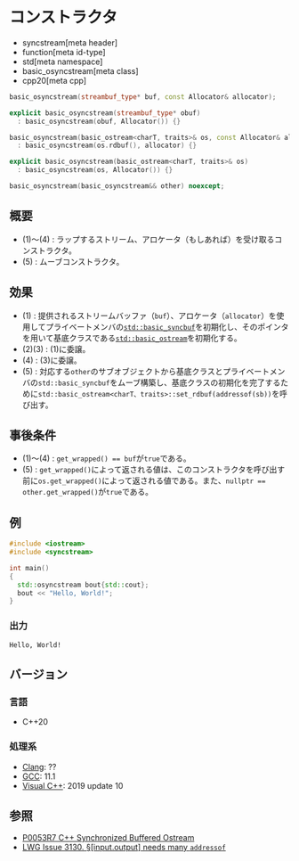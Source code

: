 # コンストラクタ
* syncstream[meta header]
* function[meta id-type]
* std[meta namespace]
* basic_osyncstream[meta class]
* cpp20[meta cpp]

```cpp
basic_osyncstream(streambuf_type* buf, const Allocator& allocator);              // (1)

explicit basic_osyncstream(streambuf_type* obuf)
  : basic_osyncstream(obuf, Allocator()) {}                                      // (2)

basic_osyncstream(basic_ostream<charT, traits>& os, const Allocator& allocator)
  : basic_osyncstream(os.rdbuf(), allocator) {}                                  // (3)

explicit basic_osyncstream(basic_ostream<charT, traits>& os)
  : basic_osyncstream(os, Allocator()) {}                                        // (4)

basic_osyncstream(basic_osyncstream&& other) noexcept;                           // (5)
```

## 概要
- (1)〜(4) : ラップするストリーム、アロケータ（もしあれば）を受け取るコンストラクタ。
- (5) : ムーブコンストラクタ。


## 効果
- (1) : 提供されるストリームバッファ（`buf`）、アロケータ（`allocator`）を使用してプライベートメンバの[`std::basic_syncbuf`](../basic_syncbuf.md)を初期化し、そのポインタを用いて基底クラスである[`std::basic_ostream`](../../ostream/basic_ostream.md)を初期化する。
- (2)(3) : (1)に委譲。
- (4) : (3)に委譲。
- (5) : 対応する`other`のサブオブジェクトから基底クラスとプライベートメンバの`std::basic_syncbuf`をムーブ構築し、基底クラスの初期化を完了するために`std::basic_ostream<charT、traits>::set_rdbuf(addressof(sb))`を呼び出す。


## 事後条件
- (1)〜(4) : `get_wrapped() == buf`が`true`である。
- (5) : `get_wrapped()`によって返される値は、このコンストラクタを呼び出す前に`os.get_wrapped()`によって返される値である。また、`nullptr == other.get_wrapped()`が`true`である。


## 例
```cpp example
#include <iostream>
#include <syncstream>

int main()
{
  std::osyncstream bout{std::cout};
  bout << "Hello, World!";
}
```

### 出力
```
Hello, World!
```


## バージョン
### 言語
- C++20

### 処理系
- [Clang](/implementation.md#clang): ??
- [GCC](/implementation.md#gcc): 11.1
- [Visual C++](/implementation.md#visual_cpp): 2019 update 10


## 参照
- [P0053R7 C++ Synchronized Buffered Ostream](http://www.open-std.org/jtc1/sc22/wg21/docs/papers/2017/p0053r7.pdf)
- [LWG Issue 3130. §[input.output] needs many `addressof`](https://wg21.cmeerw.net/lwg/issue3130)
